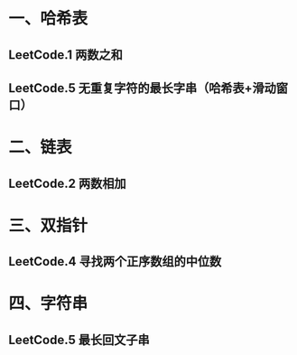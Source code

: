 # 一、哈希表

## LeetCode.1 两数之和

## LeetCode.5 无重复字符的最长字串（哈希表+滑动窗口）

# 二、链表

## LeetCode.2 两数相加

# 三、双指针

## LeetCode.4 寻找两个正序数组的中位数

# 四、字符串

## LeetCode.5 最长回文子串